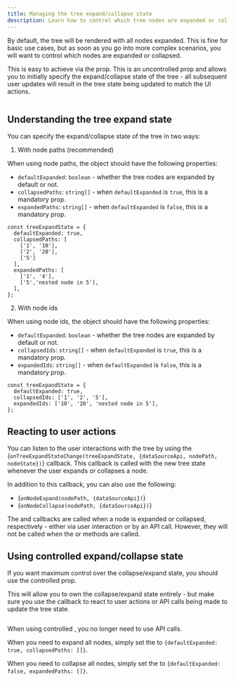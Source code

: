 ```yaml
---
title: Managing the tree expand/collapse state
description: Learn how to control which tree nodes are expanded or collapsed
---
```


By default, the tree will be rendered with all nodes expanded. This is fine for basic use cases, but as soon as you go into more complex scenarios, you will want to control which nodes are expanded or collapsed.

This is easy to achieve via the <DPropLink name="defaultTreeExpandState" /> prop. This is an uncontrolled prop and allows you to initially specify the expand/collapse state of the tree - all subsequent user updates will result in the tree state being updated to match the UI actions.

<Sandpack title="Specifying an initial tree expand state" size="lg">

```tsx file="tree-default-expand-collapse-example.page.tsx"
```

</Sandpack>

## Understanding the tree expand state


You can specify the expand/collapse state of the tree in two ways:

1. With node paths (recommended)

When using node paths, the object should have the following properties:

- `defaultExpanded`: `boolean` - whether the tree nodes are expanded by default or not.
- `collapsedPaths`: `string[]` - when `defaultExpanded` is `true`, this is a mandatory prop.
- `expandedPaths`: `string[]` - when `defaultExpanded` is `false`, this is a mandatory prop.

```tsx title="Example of treeExpandState with node paths"
const treeExpandState = {
  defaultExpanded: true,
  collapsedPaths: [
    ['1', '10'],
    ['2', '20'],
    ['5']
  ],
  expandedPaths: [
    ['1', '4'],
    ['5','nested node in 5'],
  ],
};
```

2. With node ids

When using node ids, the object should have the following properties:

- `defaultExpanded`: `boolean` - whether the tree nodes are expanded by default or not.
- `collapsedIds`: `string[]` - when `defaultExpanded` is `true`, this is a mandatory prop.
- `expandedIds`: `string[]` - when `defaultExpanded` is `false`, this is a mandatory prop.


```tsx title="Example of treeExpandState with node ids"
const treeExpandState = {
  defaultExpanded: true,
  collapsedIds: ['1', '2', '5'],
  expandedIds: ['10', '20', 'nested node in 5'],
};
```

## Reacting to user actions

You can listen to the user interactions with the tree by using the <DPropLink name="onTreeExpandStateChange">{`onTreeExpandStateChange(treeExpandState, {dataSourceApi, nodePath, nodeState})`}</DPropLink> callback. This callback is called with the new tree state whenever the user expands or collapses a node.

In addition to this callback, you can also use the following:

 - <DPropLink name="onNodeExpand">{`onNodeExpand(nodePath, {dataSourceApi})`}</DPropLink>
 - <DPropLink name="onNodeCollapse">{`onNodeCollapse(nodePath, {dataSourceApi})`}</DPropLink>

<Note>

The <DPropLink name="onNodeExpand" /> and <DPropLink name="onNodeCollapse" /> callbacks are called when a node is expanded or collapsed, respectively - either via user interaction or by an API call. However, they will not be called when the <TreeApiLink name="expandAll" /> or <TreeApiLink name="collapseAll" /> methods are called.

</Note>


## Using controlled expand/collapse state

If you want maximum control over the collapse/expand state, you should use the controlled <DPropLink name="treeExpandState" /> prop.

This will allow you to own the collapse/expand state entirely - but make sure you use the <DPropLink name="onTreeExpandStateChange" /> callback to react to user actions or API calls being made to update the tree state.

<Sandpack title="Using controlled expand/collapse state" size="lg">

```tsx file="$DOCS/reference/datasource-props/tree-controlled-expandstate-example.page.tsx"
```
</Sandpack>

<Note>

When using controlled <DPropLink name="treeExpandState" />, you no longer need to use API calls.

When you need to expand all nodes, simply set the <DPropLink name="treeExpandState" /> to `{defaultExpanded: true, collapsedPaths: []}`.

When you need to collapse all nodes, simply set the <DPropLink name="treeExpandState" /> to `{defaultExpanded: false, expandedPaths: []}`.

</Note>
